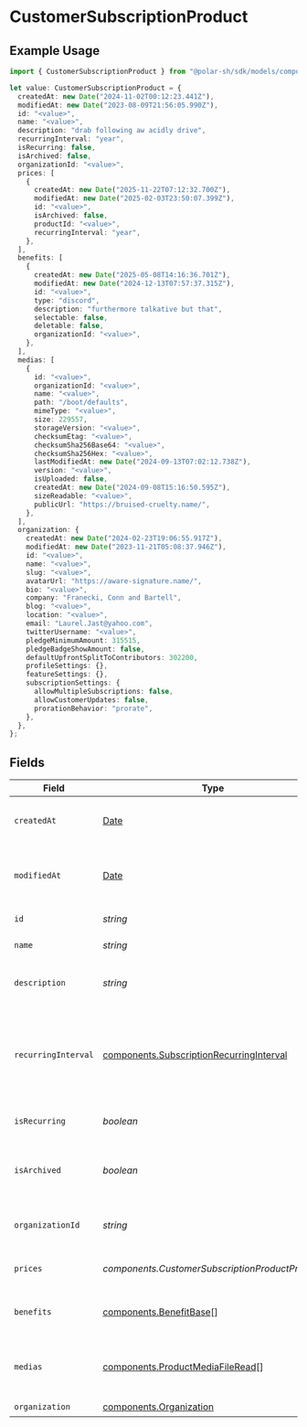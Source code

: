 # CustomerSubscriptionProduct

## Example Usage

```typescript
import { CustomerSubscriptionProduct } from "@polar-sh/sdk/models/components/customersubscriptionproduct.js";

let value: CustomerSubscriptionProduct = {
  createdAt: new Date("2024-11-02T00:12:23.441Z"),
  modifiedAt: new Date("2023-08-09T21:56:05.990Z"),
  id: "<value>",
  name: "<value>",
  description: "drab following aw acidly drive",
  recurringInterval: "year",
  isRecurring: false,
  isArchived: false,
  organizationId: "<value>",
  prices: [
    {
      createdAt: new Date("2025-11-22T07:12:32.700Z"),
      modifiedAt: new Date("2025-02-03T23:50:07.399Z"),
      id: "<value>",
      isArchived: false,
      productId: "<value>",
      recurringInterval: "year",
    },
  ],
  benefits: [
    {
      createdAt: new Date("2025-05-08T14:16:36.701Z"),
      modifiedAt: new Date("2024-12-13T07:57:37.315Z"),
      id: "<value>",
      type: "discord",
      description: "furthermore talkative but that",
      selectable: false,
      deletable: false,
      organizationId: "<value>",
    },
  ],
  medias: [
    {
      id: "<value>",
      organizationId: "<value>",
      name: "<value>",
      path: "/boot/defaults",
      mimeType: "<value>",
      size: 229557,
      storageVersion: "<value>",
      checksumEtag: "<value>",
      checksumSha256Base64: "<value>",
      checksumSha256Hex: "<value>",
      lastModifiedAt: new Date("2024-09-13T07:02:12.738Z"),
      version: "<value>",
      isUploaded: false,
      createdAt: new Date("2024-09-08T15:16:50.595Z"),
      sizeReadable: "<value>",
      publicUrl: "https://bruised-cruelty.name/",
    },
  ],
  organization: {
    createdAt: new Date("2024-02-23T19:06:55.917Z"),
    modifiedAt: new Date("2023-11-21T05:08:37.946Z"),
    id: "<value>",
    name: "<value>",
    slug: "<value>",
    avatarUrl: "https://aware-signature.name/",
    bio: "<value>",
    company: "Franecki, Conn and Bartell",
    blog: "<value>",
    location: "<value>",
    email: "Laurel.Jast@yahoo.com",
    twitterUsername: "<value>",
    pledgeMinimumAmount: 315515,
    pledgeBadgeShowAmount: false,
    defaultUpfrontSplitToContributors: 302200,
    profileSettings: {},
    featureSettings: {},
    subscriptionSettings: {
      allowMultipleSubscriptions: false,
      allowCustomerUpdates: false,
      prorationBehavior: "prorate",
    },
  },
};
```

## Fields

| Field                                                                                                | Type                                                                                                 | Required                                                                                             | Description                                                                                          |
| ---------------------------------------------------------------------------------------------------- | ---------------------------------------------------------------------------------------------------- | ---------------------------------------------------------------------------------------------------- | ---------------------------------------------------------------------------------------------------- |
| `createdAt`                                                                                          | [Date](https://developer.mozilla.org/en-US/docs/Web/JavaScript/Reference/Global_Objects/Date)        | :heavy_check_mark:                                                                                   | Creation timestamp of the object.                                                                    |
| `modifiedAt`                                                                                         | [Date](https://developer.mozilla.org/en-US/docs/Web/JavaScript/Reference/Global_Objects/Date)        | :heavy_check_mark:                                                                                   | Last modification timestamp of the object.                                                           |
| `id`                                                                                                 | *string*                                                                                             | :heavy_check_mark:                                                                                   | The ID of the product.                                                                               |
| `name`                                                                                               | *string*                                                                                             | :heavy_check_mark:                                                                                   | The name of the product.                                                                             |
| `description`                                                                                        | *string*                                                                                             | :heavy_check_mark:                                                                                   | The description of the product.                                                                      |
| `recurringInterval`                                                                                  | [components.SubscriptionRecurringInterval](../../models/components/subscriptionrecurringinterval.md) | :heavy_check_mark:                                                                                   | The recurring interval of the product. If `None`, the product is a one-time purchase.                |
| `isRecurring`                                                                                        | *boolean*                                                                                            | :heavy_check_mark:                                                                                   | Whether the product is a subscription.                                                               |
| `isArchived`                                                                                         | *boolean*                                                                                            | :heavy_check_mark:                                                                                   | Whether the product is archived and no longer available.                                             |
| `organizationId`                                                                                     | *string*                                                                                             | :heavy_check_mark:                                                                                   | The ID of the organization owning the product.                                                       |
| `prices`                                                                                             | *components.CustomerSubscriptionProductPrices*[]                                                     | :heavy_check_mark:                                                                                   | List of prices for this product.                                                                     |
| `benefits`                                                                                           | [components.BenefitBase](../../models/components/benefitbase.md)[]                                   | :heavy_check_mark:                                                                                   | List of benefits granted by the product.                                                             |
| `medias`                                                                                             | [components.ProductMediaFileRead](../../models/components/productmediafileread.md)[]                 | :heavy_check_mark:                                                                                   | List of medias associated to the product.                                                            |
| `organization`                                                                                       | [components.Organization](../../models/components/organization.md)                                   | :heavy_check_mark:                                                                                   | N/A                                                                                                  |